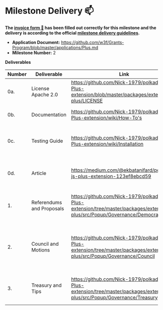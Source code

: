 # Milestone Delivery :mailbox:

**The [invoice form :pencil:](https://docs.google.com/forms/d/e/1FAIpQLSfmNYaoCgrxyhzgoKQ0ynQvnNRoTmgApz9NrMp-hd8mhIiO0A/viewform) has been filled out correctly for this milestone and the delivery is according to the official [milestone delivery guidelines](https://github.com/w3f/Grants-Program/blob/master/docs/milestone-deliverables-guidelines.md).**

- **Application Document:** https://github.com/w3f/Grants-Program/blob/master/applications/Plus.md
- **Milestone Number:** 2

**Deliverables**

| Number | Deliverable               | Link                                                                                                                       | Notes                                                                      |
| ------ | ------------------------- | -------------------------------------------------------------------------------------------------------------------------- | -------------------------------------------------------------------------- |
| 0a.    | License Apache 2.0        | https://github.com/Nick-1979/polkadot-Js-Plus-extension/blob/master/packages/extension-plus/LICENSE                        |
| 0b.    | Documentation             | https://github.com/Nick-1979/polkadot-Js-Plus-extension/wiki/How-To's                                                      | Inline docs and wiki are available                                         |
| 0c.    | Testing Guide             | https://github.com/Nick-1979/polkadot-Js-Plus-extension/wiki/Installation                                                  | Unit tests and testing on westend blockchain are available                 |
| 0d.    | Article                   | https://medium.com/@ekbatanifard/polkadot-js-plus-extension-123ef8ebcd59                                                   | Includes introduction, motivation, howTos, installation                    |
| 1.     | Referendums and Proposals | https://github.com/Nick-1979/polkadot-Js-Plus-extension/tree/master/packages/extension-plus/src/Popup/Governance/Democracy | To viewe and vote for referendums and second proposals                     |
| 2.     | Council and Motions       | https://github.com/Nick-1979/polkadot-Js-Plus-extension/tree/master/packages/extension-plus/src/Popup/Governance/Council   | To view council information, vote/unvote them, also to view active motions |
| 3.     | Treasury and Tips         | https://github.com/Nick-1979/polkadot-Js-Plus-extension/tree/master/packages/extension-plus/src/Popup/Governance/Treasury  | To view/submit treasury proposals and tips                                 |
